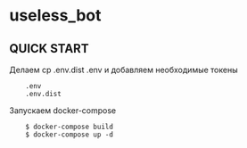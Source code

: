 # useless_bot

QUICK START
-----------


Делаем cp .env.dist .env и добавляем необходимые токены
```
    .env
    .env.dist
```

Запускаем docker-compose

```
    $ docker-compose build
    $ docker-compose up -d
```
